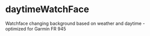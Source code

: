 # daytimeWatchFace
Watchface changing background based on weather and daytime - optimized for Garmin FR 945 
